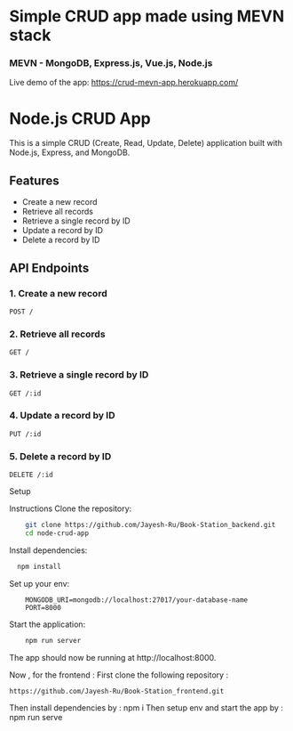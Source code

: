 # Simple CRUD app made using MEVN stack

### MEVN - MongoDB, Express.js, Vue.js, Node.js

Live demo of the app:
https://crud-mevn-app.herokuapp.com/

# Node.js CRUD App

This is a simple CRUD (Create, Read, Update, Delete) application built with Node.js, Express, and MongoDB.

## Features

- Create a new record
- Retrieve all records
- Retrieve a single record by ID
- Update a record by ID
- Delete a record by ID

## API Endpoints

### 1. Create a new record
```http
POST /
```

### 2. Retrieve all records
```http
GET /
```
### 3. Retrieve a single record by ID

```http
GET /:id
```
### 4. Update a record by ID

```http
PUT /:id
```

### 5. Delete a record by ID

```http
DELETE /:id
```

Setup

Instructions
Clone the repository:
``` bash
    git clone https://github.com/Jayesh-Ru/Book-Station_backend.git
    cd node-crud-app
```

Install dependencies:
``` bash
  npm install
```
Set up your env:
``` env
    MONGODB_URI=mongodb://localhost:27017/your-database-name
    PORT=8000
```
Start the application:
``` bash
    npm run server
```

The app should now be running at http://localhost:8000.

Now , for the frontend :
First clone the following repository :

    https://github.com/Jayesh-Ru/Book-Station_frontend.git
Then install dependencies by : npm i
Then setup env and start the app by : npm run serve





